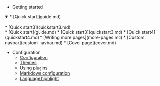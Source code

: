 * Getting started

<details open>
<summary>* [Quick start](guide.md)</summary>
<br>
* [Quick start3](quickstart3.md)
</details>
  * [Quick start](guide.md)
    * [Quick start3](quickstart3.md)
	* [Quick start4](quickstart4.md)
  * [Writing more pages](more-pages.md)
  * [Custom navbar](custom-navbar.md)
  * [Cover page](cover.md)

* Configuration
  * [Configuration](configuration.md)
  * [Themes](themes.md)
  * [Using plugins](plugins.md)
  * [Markdown configuration](markdown.md)
  * [Language highlight](language-highlight.md)